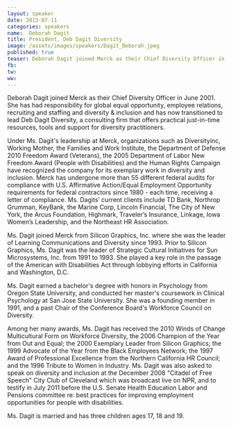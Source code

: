 ```yaml
---
layout: speaker
date: 2013-07-11
categories: speakers
name:  Deborah Dagit
title: President, Deb Dagit Diversity
image: /assets/images/speakers/Dagit_Deborah.jpeg
published: true
teaser: Deborah Dagit joined Merck as their Chief Diversity Officer in June 2001.  She has had responsibility for global equal opportunity, employee relations, recruiting and staffing and diversity & inclusion and has now transitioned to lead Deb Dagit Diversity, a consulting firm that offers practical just-in-time resources, tools and support for diversity practitioners.
fb:
tw: 
ww:
---
```


Deborah Dagit joined Merck as their Chief Diversity Officer in June 2001.  She has had responsibility for global equal opportunity, employee relations, recruiting and staffing and diversity & inclusion and has now transitioned to lead Deb Dagit Diversity, a consulting firm that offers practical just-in-time resources, tools and support for diversity practitioners. 

Under Ms. Dagit's leadership at Merck, organizations such as Diversityinc, Working Mother, the Families and Work Institute, the Department of Defense 2010 Freedom Award (Veterans), the 2005 Department of Labor New Freedom Award (People with Disabilities) and the Human Rights Campaign have recognized the company for its exemplary work in diversity and inclusion. Merck has undergone more than 55 different federal audits for compliance with U.S. Affirmative Action/Equal Employment Opportunity requirements for federal contractors since 1980 - each time, receiving a letter of compliance.  Ms. Dagits’ current clients include TD Bank, Northrop Grumman, KeyBank, the Marine Corp, Lincoln Financial, The City of New York, the Arcus Foundation, Highmark, Traveler’s Insurance, Linkage, Iowa Women’s Leadership, and the Northeast HR Association.

Ms. Dagit joined Merck from Silicon Graphics, Inc. where she was the leader of Learning Communications and Diversity since 1993.  Prior to Silicon Graphics, Ms. Dagit was the leader of Strategic Cultural Initiatives for Sun Microsystems, Inc. from 1991 to 1993.  She played a key role in the passage of the American with Disabilities Act through lobbying efforts in California and Washington, D.C.  

Ms. Dagit earned a bachelor's degree with honors in Psychology from Oregon State University, and conducted her master's coursework in Clinical Psychology at San Jose State University.  She was a founding member in 1991, and a past Chair of the Conference Board's Workforce Council on Diversity.  

Among her many awards, Ms. Dagit has received the 2010 Winds of Change Multicultural Form on Workforce Diversity, the 2006 Champion of the Year from Out and Equal; the 2000 Exemplary Leader from Silicon Graphics; the 1999 Advocate of the Year from the Black Employees Network; the 1997 Award of Professional Excellence from the Northern California HR Council; and the 1996 Tribute to Women in Industry. Ms. Dagit was also asked to speak on diversity and inclusion at the December 2008 "Citadel of Free Speech" City Club of Cleveland which was broadcast live on NPR, and to testify in July 2011 before the U.S. Senate Health Education Labor and Pensions committee re: best practices for improving employment opportunities for people with disabilities.

Ms. Dagit is married and has three children ages 17, 18 and 19.